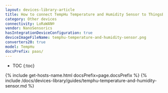 ```yaml
---
layout: devices-library-article
title: How to connect TempHu Temperature and Humidity Sensor to ThingsBoard?
category: Other devices
connectivity: LoRaWAN®
vendor: NanoSensorics
hasIntegrationDeviceConfiguration: true
deviceImageFileName: temphu-temperature-and-humidity-sensor.png
converters20: true
model: TempHu
docsPrefix: paas/
---
```


* TOC
{:toc}

{% include get-hosts-name.html docsPrefix=page.docsPrefix %}
{% include /docs/devices-library/guides/temphu-temperature-and-humidity-sensor.md %}
